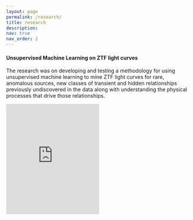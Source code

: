 ```yaml
---
layout: page
permalink: /research/
title: research
description: 
nav: true
nav_order: 2
---
```


<h4>Unsupervised Machine Learning on ZTF light curves</h4>
<p>
  The research was on developing and testing a methodology for using unsupervised machine learning to mine ZTF light curves for rare, anomalous sources, new classes of transient and hidden relationships previously undiscovered in the data 
  along with understanding the physical processes that drive those relationships. 
</p>


<iframe style="width:50%;height:300px"
src="https://www.youtube.com/embed/2wi1nkayAvE"
frameborder="0"
allowfullscreen>
</iframe>